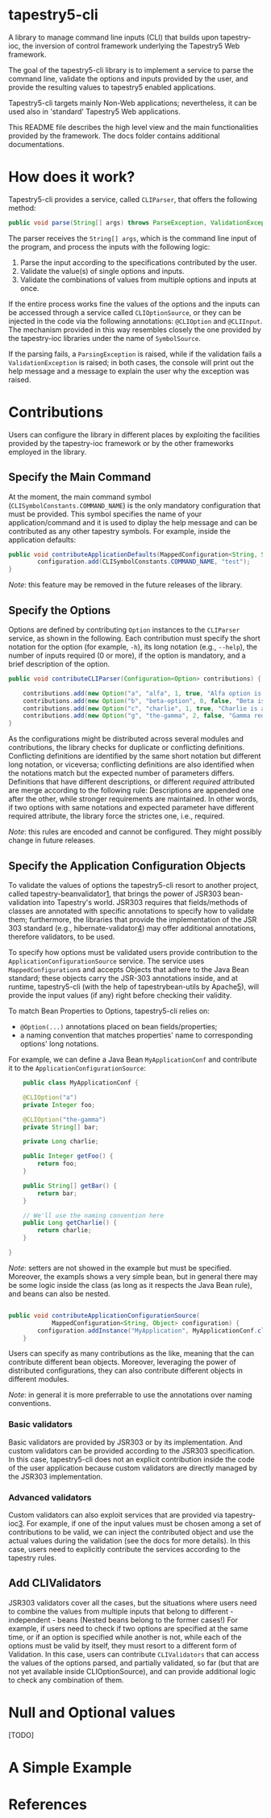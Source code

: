 tapestry5-cli
=============

A library to manage command line inputs (CLI) that builds upon tapestry-ioc, the inversion of control framework underlying the Tapestry5 Web framework.

The goal of the tapestry5-cli library is to implement a service to parse the command line, validate the options and inputs provided by the user, and provide the resulting values to tapestry5 enabled applications.

Tapestry5-cli targets mainly Non-Web applications; nevertheless, it can be used also in 'standard' Tapestry5 Web applications.

This README file describes the high level view and the main functionalities provided by the framework. The docs folder contains additional documentations.

# How does it work?

Tapestry5-cli provides a service, called `CLIParser`, that offers the following method:
```java
public void parse(String[] args) throws ParseException, ValidationException;
```
The parser receives the `String[] args`, which is the command line input of the program, and process the inputs with the following logic:
1. Parse the input according to the specifications contributed by the user. 
2. Validate the value(s) of single options and inputs. 
3. Validate the combinations of values from multiple options and inputs at once.

If the entire process works fine the values of the options and the inputs can be accessed through a service called `CLIOptionSource`, or they can be injected in the code via the following annotations: `@CLIOption` and `@CLIInput`.
The mechanism provided in this way resembles closely the one provided by the tapestry-ioc libraries under the name of `SymbolSource`.

If the parsing fails, a `ParsingException` is raised, while if the validation fails a `ValidationException` is raised; in both cases, the console will print out the help message and a message to explain the user why the exception was raised.

# Contributions

Users can configure the library in different places by exploiting the facilities provided by the tapestry-ioc framework or by the other frameworks employed in the library.

## Specify the Main Command
At the moment, the main command symbol (`CLISymbolConstants.COMMAND_NAME`) is the only mandatory configuration that must be provided.
This symbol specifies the name of your application/command and it is used to diplay the help message and can be contributed as any other tapestry symbols.
For example, inside the application defaults:  
```java
public void contributeApplicationDefaults(MappedConfiguration<String, String> configuration) {
		configuration.add(CLISymbolConstants.COMMAND_NAME, "test");
}
```

*Note*: this feature may be removed in the future releases of the library.

## Specify the Options
Options are defined by contributing `Option` instances to the `CLIParser` service, as shown in the following.
Each contribution must specify the short notation for the option (for example, `-h`), its long notation (e.g., `--help`), the number of inputs required (0 or more), if the option is mandatory, and a brief description of the option.

```java
public void contributeCLIParser(Configuration<Option> contributions) {

	contributions.add(new Option("a", "alfa", 1, true, "Alfa option is very important"));
	contributions.add(new Option("b", "beta-option", 0, false, "Beta is a flag as it does not require any input"));
	contributions.add(new Option("c", "charlie", 1, true, "Charlie is also important."));
	contributions.add(new Option("g", "the-gamma", 2, false, "Gamma requires 2 inputs but it is not a mandatory option"));
}
```

As the configurations might be distributed across several modules and contributions, the library checks for duplicate or conflicting definitions.
Conflicting definitions are identified by the same short notation but different long notation, or viceversa; conflicting definitions are also identified when the notations match but the expected number of parameters differs.
Definitions that have different descriptions, or different *required* attributed are merge according to the following rule: Descriptions are appended one after the other, while stronger requirements are maintained. In other words, if two options with same notations and expected parameter have different required attribute, the library force the strictes one, i.e., required.

*Note*: this rules are encoded and cannot be configured. They might possibly change in future releases.

## Specify the Application Configuration Objects
To validate the values of options the tapestry5-cli resort to another project, called tapestry-beanvalidator[1][2], that brings the power of JSR303 bean-validation into Tapestry's world.
JSR303 requires that fields/methods of classes are annotated with specific annotations to specify how to validate them;
furthermore, the libraries that provide the implementation of the JSR 303 standard (e.g., hibernate-validator[4]) may offer additional annotations, therefore validators, to be used.

To specify how options must be validated users provide contribution to the `ApplicationConfigurationSource` service.
The service uses `MappedConfiguration`s and accepts Objects that adhere to the Java Bean standard;
these objects carry the JSR-303 annotations inside, and at runtime, tapestry5-cli (with the help of tapestrybean-utils by Apache[5]), will provide the input values (if any) right before checking their validity.

To match Bean Properties to Options, tapestry5-cli relies on:
- `@Option(...)` annotations placed on bean fields/properties;
- a naming convention that matches properties' name to corresponding options' long notations.  

For example, we can define a Java Bean `MyApplicationConf` and contribute it to the `ApplicationConfigurationSource`:  

```java
	public class MyApplicationConf {

	@CLIOption("a")
	private Integer foo;

	@CLIOption("the-gamma")
	private String[] bar;

	private Long charlie;

	public Integer getFoo() {
		return foo;
	}

	public String[] getBar() {
		return bar;
	}

	// We'll use the naming convention here
	public Long getCharlie() {
		return charlie;
	}

}
```
*Note*: setters are not showed in the example but must be specified. Moreover, the exampls shows a very simple bean, but in general there may be some logic inside the class  (as long as it respects the Java Bean rule), and beans can also be nested.

```java

public void contributeApplicationConfigurationSource(
			MappedConfiguration<String, Object> configuration) {
		configuration.addInstance("MyApplication", MyApplicationConf.class);
	}
```

Users can specify as many contributions as the like, meaning that the can contribute different bean objects.
Moreover, leveraging the power of distributed configurations, they can also contribute different objects in different modules.

*Note*: in general it is more preferrable to use the annotations over naming conventions.

### Basic validators
Basic validators are provided by JSR303 or by its implementation. And custom validators can be provided according to the JSR303 specification.
In this case, tapestry5-cli does not an explicit contribution inside the code of the user application because custom validators are directly managed by the JSR303 implementation.

### Advanced validators
Custom validators can also exploit services that are provided via tapestry-ioc[3]. For example, if one of the input values must be chosen among a set of contributions to be valid, we can inject the contributed object and use the actual values during the validation (see the docs for more details).
In this case, users need to explicitly contribute the services according to the tapestry rules.

## Add CLIValidators
JSR303 validators cover all the cases, but the situations where users need to combine the values from multiple inputs that belong to different - independent - beans (Nested beans belong to the former cases!)
For example, if users  need to check if two options are specified at the same time, or if an option is specified while another is not, while each of the options must be valid by itself, they must resort to a different form of Validation.
In this case, users can contribute `CLIValidators` that can access the values of the options parsed, and partially validated, so far (but that are not yet available inside CLIOptionSource), and can provide additional logic to check any combination of them.

# Null and Optional values
[TODO]

# A Simple Example


# References
[1]: http://tapestry.apache.org/bean-validation.html
[2]: http://blog.tapestry5.de/index.php/2010/01/04/tapestry-and-jsr-303-bean-validation-api/
[3]: http://tawus.wordpress.com/2011/05/12/tapestry-magic-12-tapestry-ioc-aware-jsr-303-custom-validators/
[4]: http://www.hibernate.org/subprojects/validator.html
[5]: http://commons.apache.org/proper/commons-beanutils/

